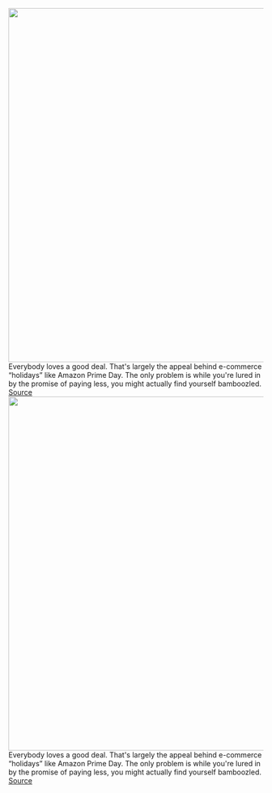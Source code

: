 <img src='https://cdn.vox-cdn.com/thumbor/PRhdpCdlU4FMc0vHhMiQlKBoKb0=/0x0:2970x1382/1200x800/filters:focal(1248x454:1722x928)/cdn.vox-cdn.com/uploads/chorus_image/image/71106535/Screen_Shot_2022_07_13_at_3.20.09_PM.0.png' width='700px' /><br/>
Everybody loves a good deal. That's largely the appeal behind e-commerce “holidays” like Amazon Prime Day. The only problem is while you're lured in by the promise of paying less, you might actually find yourself bamboozled.
<a href='https://www.theverge.com/2022/7/13/23207152/worst-amazon-prime-day-deals-2022'> Source <a/><img src='https://cdn.vox-cdn.com/thumbor/PRhdpCdlU4FMc0vHhMiQlKBoKb0=/0x0:2970x1382/1200x800/filters:focal(1248x454:1722x928)/cdn.vox-cdn.com/uploads/chorus_image/image/71106535/Screen_Shot_2022_07_13_at_3.20.09_PM.0.png' width='700px' /><br/>
Everybody loves a good deal. That's largely the appeal behind e-commerce “holidays” like Amazon Prime Day. The only problem is while you're lured in by the promise of paying less, you might actually find yourself bamboozled.
<a href='https://www.theverge.com/2022/7/13/23207152/worst-amazon-prime-day-deals-2022'> Source <a/>